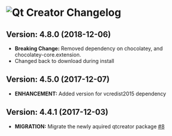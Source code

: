# ![Qt Creator Changelog](https://img.shields.io/badge/Qt%20Creator-Package%20Changelog-blue.svg?style=for-the-badge)

## Version: 4.8.0 (2018-12-06)
- **Breaking Change:** Removed dependency on chocolatey, and chocolatey-core.extension.
- Changed back to download during install

## Version: 4.5.0 (2017-12-07)
- **ENHANCEMENT:** Added version for vcredist2015 dependency

## Version: 4.4.1 (2017-12-03)
- **MIGRATION:** Migrate the newly aquired qtcreator package [#8](https://github.com/AdmiringWorm/chocolatey-packages/issues/8)
